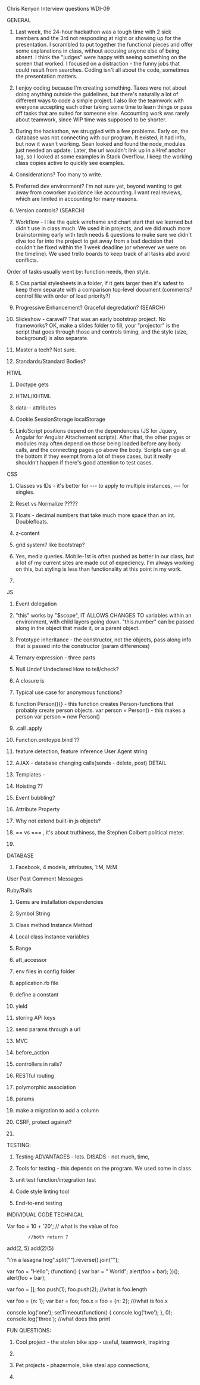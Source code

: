 
Chris Kenyon
Interview questions
WDI-09


GENERAL

1. Last week, the 24-hour hackathon was a tough time with 2 sick members and the 3rd not responding at night or showing up for the presentation. I scrambled to put together the functional pieces and offer some explanations in class, without accusing anyone else of being absent. I think the "judges" were happy with seeing something on the screen that worked. I focused on a distraction - the funny jobs that could result from searches. Coding isn't all about the code, sometimes the presentation matters. 

2. I enjoy coding because I'm creating something. Taxes were not about doing anything outside the guidelines, but there's naturally a lot of different ways to code a simple project. I also like the teamwork with everyone accepting each other taking some time to learn things or pass off tasks that are suited for someone else. Accounting work was rarely about teamwork, since WIP time was supposed to be shorter. 

3. During the hackathon, we struggled with a few problems. Early on, the database was not connecting with our program. It existed, it had info, but now it wasn't working. Sean looked and found the node_modules just needed an update. Later, the url wouldn't link up in a Href anchor tag, so I looked at some examples in Stack Overflow. I keep the working class copies active to quickly see examples. 

4. Considerations? Too many to write. 

5. Preferred dev environment? I'm not sure yet, beyond wanting to get away from coworker avoidance like accounting. I want real reviews, which are limited in accounting for many reasons. 

6. Version controls? (SEARCH)

7. Workflow - I like the quick wireframe and chart start that we learned but didn't use in class much. We used it in projects, and we did much more brainstorming early with tech needs & questions to make sure we didn't dive too far into the project to get away from a bad decision that couldn't be fixed within the 1 week deadline (or wherever we were on the timeline). We used trello boards to keep track of all tasks abd avoid conflicts. 

Order of tasks usually went by: function needs, then style. 

8. 5 Css partial stylesheets in a folder, if it gets larger then it's safest to keep them separate with a comparison top-level document (comments? control file with order of load priority?)

9. Progressive Enhancement? Graceful degredation? (SEARCH)

10. Slideshow - caravel? That was an early bootstrap project. No frameworks? 
OK, make a slides folder to fill, your "projector" is the script that goes through those and controls timing, and the style (size, background) is also separate. 

11. Master a tech? Not sure.

12. Standards/Standard Bodies? 





HTML

1. Doctype gets 

2. HTML/XHTML

3. data-- attributes

4. Cookie
SessionStorage
localStorage

5. Link/Script positions depend on the dependencies (JS for Jquery, Angular for Angular Attachement scripts). After that, the other pages or modules may often depend on those being loaded before any body calls, and the connecting pages go above the body. Scripts can go at the bottom if they exempt from a lot of these cases, but it really shouldn't happen if there's good attention to test cases. 




CSS

1. Classes vs IDs - it's better for --- to apply to multiple instances, --- for singles. 

2. Reset vs Normalize ?????

3. Floats - decimal numbers that take much more space than an int. Doublefloats. 


4. z-content

5. grid system? like bootstrap? 

6. Yes, media queries. 
Mobile-1st is often pushed as better in our class, but a lot of my current sites are made out of expediency. I'm always working on this, but styling is less than functionality at this point in my work. 

7. 







JS

1. Event delegation

2. "this" works by "$scope", IT ALLOWS CHANGES TO variables within an environment, with child layers going down. "this.number" can be passed along in the object that made it, or a parent object. 

3. Prototype inheritance - the constructor, not the objects, pass along info that is passed into the constructor (param differences)

4. Ternary expression - three parts

5. Null
Undef
Undeclared
How to tell/check? 

6. A closure is

7. Typical use case for anonymous functions? 

8. function Person(){} - this function creates Person-functions that probably create person objects. 
var person = Person() - this makes a person
var person = new Person()

9. .call
.apply

10. Function.protoype.bind ??

11. feature detection, 
feature inference
User Agent string

12. AJAX - database changing calls(sends - delete, post)
DETAIL

13. Templates - 

14. Hoisting ??

15. Event bubbling?

16. Attribute
Property

17. Why not extend built-in js objects? 

18. == vs === , it's about truthiness, the Stephen Colbert political meter. 

19. 









DATABASE

1. Facebook, 4 models, attributes, 1:M, M:M

User
Post
Comment
Messages





Ruby/Rails

1. Gems are installation dependencies

2. Symbol
String

3. Class method
Instance Method

4. Local
class
instance variables

5. Range

6. att_accessor

7. env files in config folder

8. application.rb file

9. define a constant

10. yield

11. storing API keys

12. send params through a url

13. MVC

14. before_action

15. controllers in rails? 

16. RESTful routing

17. polymorphic association

18. params

19. make a migration to add a column

20. CSRF, protect against? 

21. 







TESTING: 

1. Testing ADVANTAGES - lots. 
DISADS - not much, time, 

2. Tools for testing - this depends on the program. We used some in class


3. unit test 
function/integration test

4. Code style linting tool 

5. End-to-end testing









INDIVIDUAL CODE TECHNICAL

Var foo = 10 + '20';       // what is the value of foo



            //both return 7
add(2, 5)
add(2)(5)
          


"i'm a lasagna hog".split("").reverse().join("");



var foo = "Hello";
(function() {
  var bar = " World";
  alert(foo + bar);
})();
alert(foo + bar);





var foo = [];
foo.push(1);
foo.push(2);      //what is foo.length




var foo = {n: 1};
var bar = foo;
foo.x = foo = {n: 2};         ///what is foo.x



console.log('one');
setTimeout(function() {
  console.log('two');
}, 0);
console.log('three');       //what does this print





FUN QUESTIONS: 

1. Cool project - the stolen bike app - useful, teamwork, inspiring

2. 

3. Pet projects - phazermole, bike steal app connections, 

4. 












